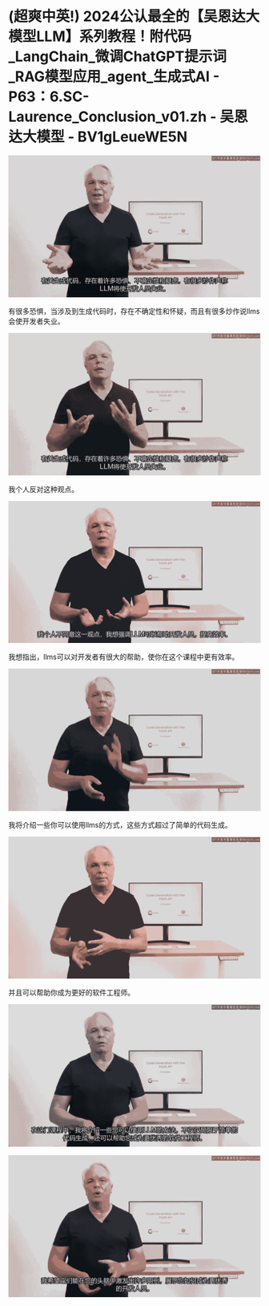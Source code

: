 # (超爽中英!) 2024公认最全的【吴恩达大模型LLM】系列教程！附代码_LangChain_微调ChatGPT提示词_RAG模型应用_agent_生成式AI - P63：6.SC-Laurence_Conclusion_v01.zh - 吴恩达大模型 - BV1gLeueWE5N

![](img/123a9e936e903c8d4df560c70ac20b7f_0.png)

有很多恐惧，当涉及到生成代码时，存在不确定性和怀疑，而且有很多炒作说llms会使开发者失业。

![](img/123a9e936e903c8d4df560c70ac20b7f_2.png)

我个人反对这种观点。

![](img/123a9e936e903c8d4df560c70ac20b7f_4.png)

我想指出，llms可以对开发者有很大的帮助，使你在这个课程中更有效率。

![](img/123a9e936e903c8d4df560c70ac20b7f_6.png)

我将介绍一些你可以使用llms的方式，这些方式超过了简单的代码生成。

![](img/123a9e936e903c8d4df560c70ac20b7f_8.png)

并且可以帮助你成为更好的软件工程师。

![](img/123a9e936e903c8d4df560c70ac20b7f_10.png)

![](img/123a9e936e903c8d4df560c70ac20b7f_11.png)